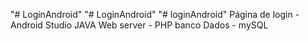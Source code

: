 "# LoginAndroid" 
"# LoginAndroid" 
"# loginAndroid" 
Página de login - Android Studio JAVA
Web server - PHP
banco Dados - mySQL 
